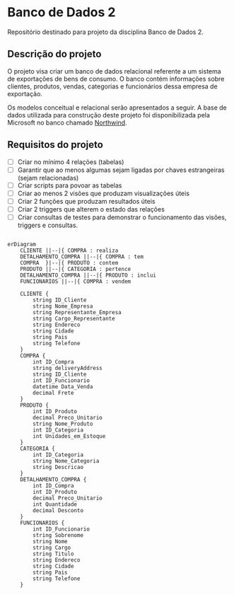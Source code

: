 # Banco de Dados 2

Repositório destinado para projeto da disciplina Banco de Dados 2.

## Descrição do projeto

O projeto visa criar um banco de dados relacional referente a um sistema de exportações de bens de consumo. O banco contém informações sobre clientes, produtos, vendas, categorias e funcionários dessa empresa de exportação.

Os modelos conceitual e relacional serão apresentados a seguir. A base de dados utilizada para construção deste projeto foi disponibilizada pela Microsoft no banco chamado [Northwind](https://github.com/microsoft/sql-server-samples/tree/master/samples/databases/northwind-pubs).

## Requisitos do projeto

- [ ] Criar no mínimo 4 relações (tabelas)  
- [ ] Garantir que ao menos algumas sejam ligadas por chaves estrangeiras (sejam relacionadas)
- [ ] Criar scripts para povoar as tabelas
- [ ] Criar ao menos 2 visões que produzam visualizações úteis 
- [ ] Criar 2 funções que produzam resultados úteis
- [ ] Criar 2 triggers que alterem o estado das relações
- [ ] Criar consultas de testes para demonstrar o funcionamento das visões, triggers e consultas.

```mermaid 

erDiagram
    CLIENTE ||--|{ COMPRA : realiza
    DETALHAMENTO_COMPRA ||--|{ COMPRA : tem
    COMPRA  }|--|{ PRODUTO : contem
    PRODUTO ||--|{ CATEGORIA : pertence
    DETALHAMENTO_COMPRA ||--|{ PRODUTO : inclui
    FUNCIONARIOS ||--|{ COMPRA : vendem

    CLIENTE {
        string ID_Cliente 
        string Nome_Empresa 
        string Representante_Empresa 
        string Cargo_Representante 
        string Endereco 
        string Cidade 
        string Pais 
        string Telefone 
    }
    COMPRA {
        int ID_Compra
        string deliveryAddress
        string ID_Cliente 
        int ID_Funcionario 
        datetime Data_Venda 
        decimal Frete 
    }
    PRODUTO {
        int ID_Produto
        decimal Preco_Unitario
        string Nome_Produto 
        int ID_Categoria 
        int Unidades_em_Estoque 
    }
    CATEGORIA {
        int ID_Categoria
        string Nome_Categoria 
        string Descricao
    }
    DETALHAMENTO_COMPRA {
        int ID_Compra
        int ID_Produto 
        decimal Preco_Unitario 
        int Quantidade 
        decimal Desconto 
    }
    FUNCIONARIOS {
        int ID_Funcionario
        string Sobrenome
        string Nome
        string Cargo 
        string Titulo 
        string Endereco 
        string Cidade 
        string Pais 
        string Telefone 
    }
    

``` 